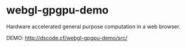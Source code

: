 # webgl-gpgpu-demo

Hardware accelerated general purpose computation in a web browser.

DEMO: http://dscode.cf/webgl-gpgpu-demo/src/
